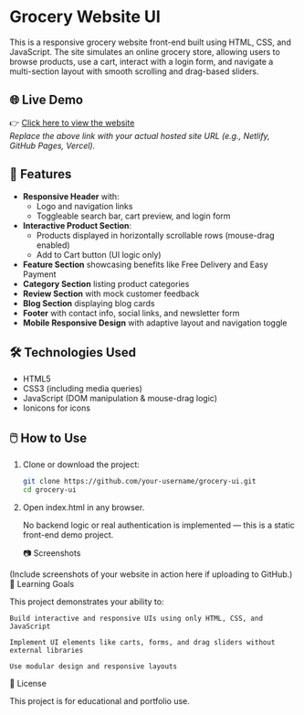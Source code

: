 
# Grocery Website UI

This is a responsive grocery website front-end built using HTML, CSS, and JavaScript. The site simulates an online grocery store, allowing users to browse products, use a cart, interact with a login form, and navigate a multi-section layout with smooth scrolling and drag-based sliders.

## 🌐 Live Demo

👉 [Click here to view the website](https://onlineveg.netlify.app/)  
_Replace the above link with your actual hosted site URL (e.g., Netlify, GitHub Pages, Vercel)._

## 📌 Features

- **Responsive Header** with:
  - Logo and navigation links
  - Toggleable search bar, cart preview, and login form
- **Interactive Product Section**:
  - Products displayed in horizontally scrollable rows (mouse-drag enabled)
  - Add to Cart button (UI logic only)
- **Feature Section** showcasing benefits like Free Delivery and Easy Payment
- **Category Section** listing product categories
- **Review Section** with mock customer feedback
- **Blog Section** displaying blog cards
- **Footer** with contact info, social links, and newsletter form
- **Mobile Responsive Design** with adaptive layout and navigation toggle

## 🛠️ Technologies Used

- HTML5
- CSS3 (including media queries)
- JavaScript (DOM manipulation & mouse-drag logic)
- Ionicons for icons

## 🖱️ How to Use

1. Clone or download the project:
   ```bash
   git clone https://github.com/your-username/grocery-ui.git
   cd grocery-ui

2. Open index.html in any browser.

    No backend logic or real authentication is implemented — this is a static front-end demo project.

   📷 Screenshots

(Include screenshots of your website in action here if uploading to GitHub.)
🧠 Learning Goals

This project demonstrates your ability to:

    Build interactive and responsive UIs using only HTML, CSS, and JavaScript

    Implement UI elements like carts, forms, and drag sliders without external libraries

    Use modular design and responsive layouts

📃 License

This project is for educational and portfolio use.
